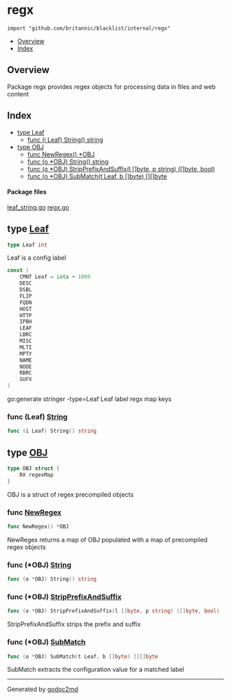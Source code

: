 

# regx
`import "github.com/britannic/blacklist/internal/regx"`

* [Overview](#pkg-overview)
* [Index](#pkg-index)

## <a name="pkg-overview">Overview</a>
Package regx provides regex objects for processing data in files and web content




## <a name="pkg-index">Index</a>
* [type Leaf](#Leaf)
  * [func (i Leaf) String() string](#Leaf.String)
* [type OBJ](#OBJ)
  * [func NewRegex() *OBJ](#NewRegex)
  * [func (o *OBJ) String() string](#OBJ.String)
  * [func (o *OBJ) StripPrefixAndSuffix(l []byte, p string) ([]byte, bool)](#OBJ.StripPrefixAndSuffix)
  * [func (o *OBJ) SubMatch(t Leaf, b []byte) [][]byte](#OBJ.SubMatch)


#### <a name="pkg-files">Package files</a>
[leaf_string.go](/src/github.com/britannic/blacklist/internal/regx/leaf_string.go) [regx.go](/src/github.com/britannic/blacklist/internal/regx/regx.go) 






## <a name="Leaf">type</a> [Leaf](/src/target/regx.go?s=181:194#L13)
``` go
type Leaf int
```
Leaf is a config label


``` go
const (
    CMNT Leaf = iota + 1000
    DESC
    DSBL
    FLIP
    FQDN
    HOST
    HTTP
    IPBH
    LEAF
    LBRC
    MISC
    MLTI
    MPTY
    NAME
    NODE
    RBRC
    SUFX
)
```
go:generate stringer -type=Leaf
Leaf label regx map keys










### <a name="Leaf.String">func</a> (Leaf) [String](/src/target/leaf_string.go?s=280:309#L11)
``` go
func (i Leaf) String() string
```



## <a name="OBJ">type</a> [OBJ](/src/target/regx.go?s=523:555#L42)
``` go
type OBJ struct {
    RX regexMap
}
```
OBJ is a struct of regex precompiled objects







### <a name="NewRegex">func</a> [NewRegex](/src/target/regx.go?s=640:660#L47)
``` go
func NewRegex() *OBJ
```
NewRegex returns a map of OBJ populated with a map of precompiled regex objects





### <a name="OBJ.String">func</a> (\*OBJ) [String](/src/target/regx.go?s=1871:1900#L76)
``` go
func (o *OBJ) String() string
```



### <a name="OBJ.StripPrefixAndSuffix">func</a> (\*OBJ) [StripPrefixAndSuffix](/src/target/regx.go?s=2105:2174#L86)
``` go
func (o *OBJ) StripPrefixAndSuffix(l []byte, p string) ([]byte, bool)
```
StripPrefixAndSuffix strips the prefix and suffix




### <a name="OBJ.SubMatch">func</a> (\*OBJ) [SubMatch](/src/target/regx.go?s=1784:1833#L72)
``` go
func (o *OBJ) SubMatch(t Leaf, b []byte) [][]byte
```
SubMatch extracts the configuration value for a matched label








- - -
Generated by [godoc2md](http://godoc.org/github.com/davecheney/godoc2md)
